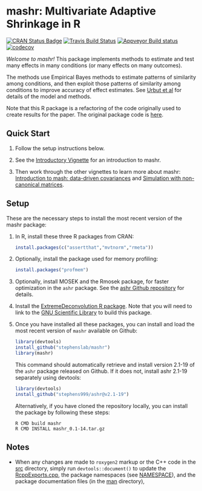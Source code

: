 # mashr: Multivariate Adaptive Shrinkage in R

[![CRAN Status Badge](http://www.r-pkg.org/badges/version/mashr)](https://cran.r-project.org/package=mashr) 
[![Travis Build Status](https://travis-ci.org/stephenslab/mashr.svg?branch=master)](https://travis-ci.org/stephenslab/mashr)
[![Appveyor Build status](https://ci.appveyor.com/api/projects/status/6xpn7vfe6tslm9wn?svg=true)](https://ci.appveyor.com/project/pcarbo/mashr)
[![codecov](https://codecov.io/gh/stephenslab/mashr/branch/master/graph/badge.svg)](https://codecov.io/gh/stephenslab/mashr)

*Welcome to mashr!* This package implements methods to estimate and
test many effects in many conditions (or many effects on many
outcomes).

The methods use Empirical Bayes methods to estimate patterns of
similarity among conditions, and then exploit those patterns of
similarity among conditions to improve accuracy of effect estimates.
See [Urbut et al](http://biorxiv.org/content/early/2017/05/09/096552)
for details of the model and methods. 

Note that this R package is a refactoring of the code originally used
to create results for the paper. The original package code is
[here](http://github.com/stephenslab/mashr-paper).

## Quick Start

1. Follow the setup instructions below.

2. See the [Introductory
Vignette](https://stephenslab.github.io/mashr/intro_mash.html) for an
introduction to mashr.

3. Then work through the other vignettes to learn more about mashr:
[Introduction to mash: data-driven
covariances](https://stephenslab.github.io/mashr/intro_mash_dd.html)
and [Simulation with non-canonical
matrices](https://stephenslab.github.io/mashr/simulate_noncanon.html).

## Setup

These are the necessary steps to install the most recent version of
the mashr package:

1. In R, install these three R packages from CRAN:

   ```R
   install.packages(c("assertthat","mvtnorm","rmeta"))
   ```

2. Optionally, install the package used for memory profiling:

   ```R
   install.packages("profmem")
   ```

3. Optionally, install MOSEK and the Rmosek package, for faster
   optimization in the `ashr` package. See the
   [ashr Github repository](https://github.com/stephens999/ashr) for
   details.

4. Install the [ExtremeDeconvolution R package](https://github.com/jobovy/extreme-deconvolution#installation). Note that you will need to link to the
   [GNU Scientific Library](https://www.gnu.org/software/gsl) to
   build this package.

5. Once you have installed all these packages, you can install and
   load the most recent version of `mashr` available on Github:

   ```R
   library(devtools)
   install_github("stephenslab/mashr")
   library(mashr)
   ```

   This command should automatically retrieve and install
   version 2.1-19 of the `ashr` package released on Github. If it does
   not, install ashr 2.1-19 separately using devtools:

   ```R
   library(devtools)
   install_github("stephens999/ashr@v2.1-19")
   ```

   Alternatively, if you have cloned the repository locally, you can
   install the package by following these steps:

   ```
   R CMD build mashr
   R CMD INSTALL mashr_0.1-14.tar.gz
   ```

## Notes

+ When any changes are made to `roxygen2` markup or the C++ code in
the [src](src) directory, simply run `devtools::document()` to update
the [RcppExports.cpp](src/RcppExports.cpp), the package namespaces
(see [NAMESPACE](NAMESPACE)), and the package documentation files (in
the [man](man) directory),


